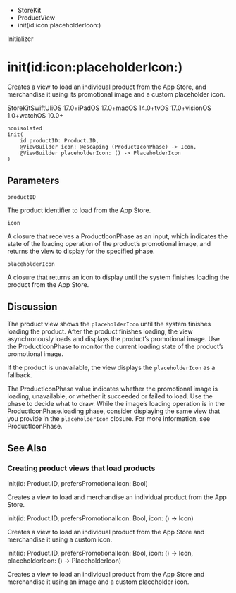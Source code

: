 

- StoreKit
- ProductView
-  init(id:icon:placeholderIcon:) 

Initializer

# init(id:icon:placeholderIcon:)

Creates a view to load an individual product from the App Store, and merchandise it using its promotional image and a custom placeholder icon.

StoreKitSwiftUIiOS 17.0+iPadOS 17.0+macOS 14.0+tvOS 17.0+visionOS 1.0+watchOS 10.0+

``` source
nonisolated
init(
    id productID: Product.ID,
    @ViewBuilder icon: @escaping (ProductIconPhase) -> Icon,
    @ViewBuilder placeholderIcon: () -> PlaceholderIcon
)
```

## Parameters 

`productID`  

The product identifier to load from the App Store.

`icon`  

A closure that receives a ProductIconPhase as an input, which indicates the state of the loading operation of the product’s promotional image, and returns the view to display for the specified phase.

`placeholderIcon`  

A closure that returns an icon to display until the system finishes loading the product from the App Store.

## Discussion

The product view shows the `placeholderIcon` until the system finishes loading the product. After the product finishes loading, the view asynchronously loads and displays the product’s promotional image. Use the ProductIconPhase to monitor the current loading state of the product’s promotional image.

If the product is unavailable, the view displays the `placeholderIcon` as a fallback.

The ProductIconPhase value indicates whether the promotional image is loading, unavailable, or whether it succeeded or failed to load. Use the phase to decide what to draw. While the image’s loading operation is in the ProductIconPhase.loading phase, consider displaying the same view that you provide in the `placeholderIcon` closure. For more information, see ProductIconPhase.

## See Also

### Creating product views that load products

init(id: Product.ID, prefersPromotionalIcon: Bool)

Creates a view to load and merchandise an individual product from the App Store.

init(id: Product.ID, prefersPromotionalIcon: Bool, icon: () -> Icon)

Creates a view to load an individual product from the App Store and merchandise it using a custom icon.

init(id: Product.ID, prefersPromotionalIcon: Bool, icon: () -> Icon, placeholderIcon: () -> PlaceholderIcon)

Creates a view to load an individual product from the App Store and merchandise it using an image and a custom placeholder icon.

